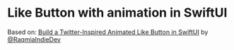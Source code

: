 # Like Button with animation in SwiftUI

Based on: [Build a Twitter-Inspired Animated Like Button in SwiftUI](https://betterprogramming.pub/build-a-twitter-inspired-animated-like-button-in-swiftui-d558c4a3fc00) by [@RaqmiaIndieDev](https://twitter.com/RaqmiaIndieDev)

